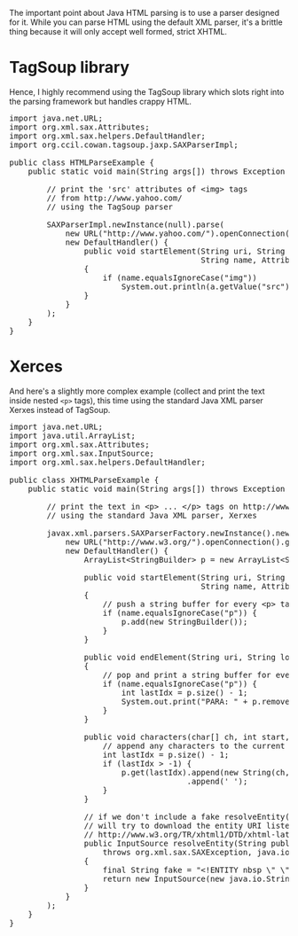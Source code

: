 The important point about Java HTML parsing is to use a parser designed
for it. While you can parse HTML using the default XML parser, it's a
brittle thing because it will only accept well formed, strict XHTML.


# TagSoup library

Hence, I highly recommend using the TagSoup library which slots right
into the parsing framework but handles crappy HTML.

<pre>
import java.net.URL;
import org.xml.sax.Attributes;
import org.xml.sax.helpers.DefaultHandler;
import org.ccil.cowan.tagsoup.jaxp.SAXParserImpl;

public class HTMLParseExample {
    public static void main(String args[]) throws Exception {

        // print the 'src' attributes of &lt;img> tags
        // from http://www.yahoo.com/
        // using the TagSoup parser

        SAXParserImpl.newInstance(null).parse(
            new URL("http://www.yahoo.com/").openConnection().getInputStream(),
            new DefaultHandler() {
                public void startElement(String uri, String localName,
                                         String name, Attributes a)
                {
                    if (name.equalsIgnoreCase("img"))
                        System.out.println(a.getValue("src"));
                }
            }
        );
    }
}
</pre>

# Xerces

And here's a slightly more complex example (collect and print the text
inside nested `<p>` tags), this time using the standard Java XML parser
Xerxes instead of TagSoup.

<pre>
import java.net.URL;
import java.util.ArrayList;
import org.xml.sax.Attributes;
import org.xml.sax.InputSource;
import org.xml.sax.helpers.DefaultHandler;

public class XHTMLParseExample {
    public static void main(String args[]) throws Exception {

        // print the text in &lt;p> ... &lt;/p> tags on http://www.w3.org/
        // using the standard Java XML parser, Xerxes

        javax.xml.parsers.SAXParserFactory.newInstance().newSAXParser().parse(
            new URL("http://www.w3.org/").openConnection().getInputStream(),
            new DefaultHandler() {
                ArrayList&lt;StringBuilder> p = new ArrayList&lt;StringBuilder>();

                public void startElement(String uri, String localName,
                                         String name, Attributes a)
                {
                    // push a string buffer for every &lt;p> tag
                    if (name.equalsIgnoreCase("p")) {
                        p.add(new StringBuilder());
                    }
                }

                public void endElement(String uri, String localName, String name)
                {
                    // pop and print a string buffer for every &lt;/p> tag
                    if (name.equalsIgnoreCase("p")) {
                        int lastIdx = p.size() - 1;
                        System.out.print("PARA: " + p.remove(lastIdx));
                    }
                }

                public void characters(char[] ch, int start, int length) {
                    // append any characters to the current string buffer
                    int lastIdx = p.size() - 1;
                    if (lastIdx > -1) {
                        p.get(lastIdx).append(new String(ch, start, length))
                                      .append(' ');
                    }
                }

                // if we don't include a fake resolveEntity() method, Xerxes
                // will try to download the entity URI listed its cached DTD:
                // http://www.w3.org/TR/xhtml1/DTD/xhtml-lat1.ent
                public InputSource resolveEntity(String publicId, String systemId)
                    throws org.xml.sax.SAXException, java.io.IOException
                {
                    final String fake = "&lt;!ENTITY nbsp \"&#160;\">";
                    return new InputSource(new java.io.StringReader(fake));
                }
            }
        );
    }
}
</pre>
